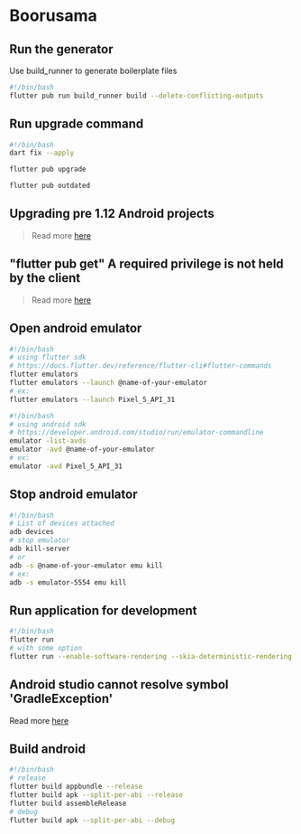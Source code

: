 # Boorusama

## Run the generator

Use build_runner to generate boilerplate files

```bash
#!/bin/bash
flutter pub run build_runner build --delete-conflicting-outputs
```

## Run upgrade command

```bash
#!/bin/bash
dart fix --apply

flutter pub upgrade

flutter pub outdated
```

## Upgrading pre 1.12 Android projects

> Read more [here](https://github.com/flutter/flutter/wiki/Upgrading-pre-1.12-Android-projects)

## "flutter pub get" A required privilege is not held by the client

> Read more [here](https://stackoverflow.com/questions/69427548/flutter-pub-get-a-required-privilege-is-not-held-by-the-client)

## Open android emulator

```bash
#!/bin/bash
# using flutter sdk
# https://docs.flutter.dev/reference/flutter-cli#flutter-commands
flutter emulators
flutter emulators --launch @name-of-your-emulator
# ex:
flutter emulators --launch Pixel_5_API_31
```

```bash
#!/bin/bash
# using android sdk
# https://developer.android.com/studio/run/emulator-commandline
emulator -list-avds
emulator -avd @name-of-your-emulator
# ex:
emulator -avd Pixel_5_API_31
```

## Stop android emulator

```bash
#!/bin/bash
# List of devices attached
adb devices
# stop emulator
adb kill-server
# or
adb -s @name-of-your-emulator emu kill
# ex:
adb -s emulator-5554 emu kill
```

## Run application for development

```bash
#!/bin/bash
flutter run
# with some option
flutter run --enable-software-rendering --skia-deterministic-rendering --pub --build
```

## Android studio cannot resolve symbol 'GradleException'

Read more [here](https://stackoverflow.com/questions/55575122/android-studio-cannot-resolve-symbol-gradleexception)

## Build android

```bash
#!/bin/bash
# release
flutter build appbundle --release
flutter build apk --split-per-abi --release
flutter build assembleRelease
# debug
flutter build apk --split-per-abi --debug
```
